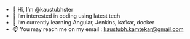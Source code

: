 - 👋 Hi, I’m @kaustubhster
- 👀 I’m interested in coding using latest tech
- 🌱 I’m currently learning Angular, Jenkins, kafkar, docker
- 📫 You may reach me on my email : kaustubh.kamtekar@gmail.com
 
